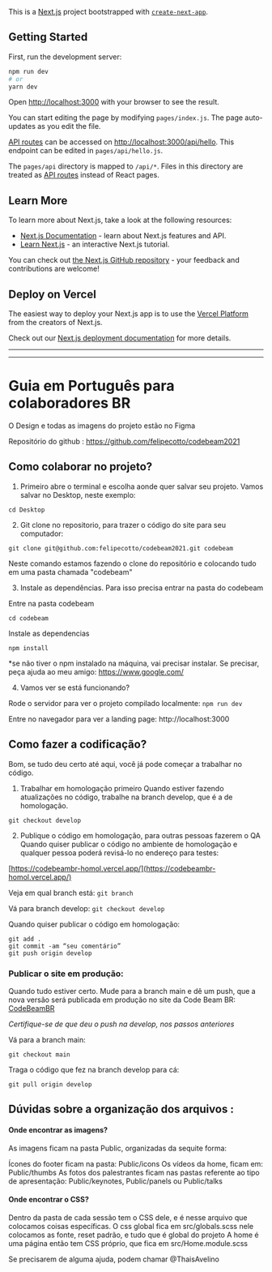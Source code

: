 This is a [Next.js](https://nextjs.org/) project bootstrapped with [`create-next-app`](https://github.com/vercel/next.js/tree/canary/packages/create-next-app).

## Getting Started

First, run the development server:

```bash
npm run dev
# or
yarn dev
```

Open [http://localhost:3000](http://localhost:3000) with your browser to see the result.

You can start editing the page by modifying `pages/index.js`. The page auto-updates as you edit the file.

[API routes](https://nextjs.org/docs/api-routes/introduction) can be accessed on [http://localhost:3000/api/hello](http://localhost:3000/api/hello). This endpoint can be edited in `pages/api/hello.js`.

The `pages/api` directory is mapped to `/api/*`. Files in this directory are treated as [API routes](https://nextjs.org/docs/api-routes/introduction) instead of React pages.

## Learn More

To learn more about Next.js, take a look at the following resources:

- [Next.js Documentation](https://nextjs.org/docs) - learn about Next.js features and API.
- [Learn Next.js](https://nextjs.org/learn) - an interactive Next.js tutorial.

You can check out [the Next.js GitHub repository](https://github.com/vercel/next.js/) - your feedback and contributions are welcome!

## Deploy on Vercel

The easiest way to deploy your Next.js app is to use the [Vercel Platform](https://vercel.com/new?utm_medium=default-template&filter=next.js&utm_source=create-next-app&utm_campaign=create-next-app-readme) from the creators of Next.js.

Check out our [Next.js deployment documentation](https://nextjs.org/docs/deployment) for more details.



_________________

_________________


# Guia em Português para colaboradores BR


O Design e todas as imagens do projeto estão no Figma



Repositório do github :
https://github.com/felipecotto/codebeam2021



## Como colaborar no projeto?


1. Primeiro abre o terminal e escolha aonde quer salvar seu projeto. Vamos salvar no Desktop, neste exemplo:

```
cd Desktop
```
 
2. Git clone no repositorio, para trazer o código do site para seu computador:

```
git clone git@github.com:felipecotto/codebeam2021.git codebeam
```

Neste comando estamos fazendo o clone do repositório e colocando tudo em uma pasta chamada "codebeam"

3. Instale as dependências. Para isso precisa entrar na pasta do codebeam

Entre na pasta codebeam
```
cd codebeam
```

Instale as dependencias

```
npm install
```

*se não tiver o npm instalado na máquina, vai precisar instalar. Se precisar, peça ajuda ao meu amigo:
https://www.google.com/


4. Vamos ver se está funcionando? 

Rode o servidor para ver o projeto compilado localmente:
```npm run dev```

Entre no navegador para ver a landing page:
http://localhost:3000




## Como fazer a codificação?


Bom, se tudo deu certo até aqui, você já pode começar a trabalhar no código.

1. Trabalhar em homologação primeiro
Quando estiver fazendo atualizações no código, trabalhe na branch develop, que é a de homologação.

```git checkout develop```

2. Publique o código em homologação, para outras pessoas fazerem o QA
Quando quiser publicar o código no ambiente de homologação e qualquer pessoa poderá revisá-lo no endereço para testes:

[https://codebeambr-homol.vercel.app/](https://codebeambr-homol.vercel.app/)

Veja em qual branch está:
```git branch```

Vá para branch develop:
```git checkout develop```

Quando quiser publicar o código em homologação:

```
git add .
git commit -am “seu comentário”
git push origin develop
```



### Publicar o site em produção:
Quando tudo estiver certo. Mude para a branch main e dê um push, que a nova versão será publicada em produção no site da Code Beam BR:
[CodeBeamBR](https://www.codebeambr.com/)

*Certifique-se de que deu o push na develop, nos passos anteriores*

Vá para a branch main:

```
git checkout main
```

Traga o código que fez na branch develop para cá:

```
git pull origin develop
```




## Dúvidas sobre a organização dos arquivos :


#### Onde encontrar as imagens?
As imagens ficam na pasta Public, organizadas da sequite forma:

Ícones do footer ficam na pasta:
Public/icons
Os vídeos da home, ficam em:
Public/thumbs
As fotos dos palestrantes ficam nas pastas referente ao tipo de apresentação:
Public/keynotes, Public/panels ou Public/talks

#### Onde encontrar o CSS?
Dentro da pasta de cada sessão tem o CSS dele, e é nesse arquivo que colocamos coisas específicas.
O css global fica em src/globals.scss nele colocamos as fonte, reset padrão, e tudo que é global do projeto
A home é uma página então tem CSS próprio, que fica em src/Home.module.scss 


Se precisarem de alguma ajuda, podem chamar @ThaisAvelino
